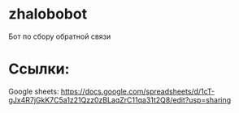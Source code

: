 # zhalobobot

Бот по сбору обратной связи

# Ссылки:

Google sheets: https://docs.google.com/spreadsheets/d/1cT-gJx4R7jGkK7C5a1z21Qzz0zBLaqZrC11qa31t2Q8/edit?usp=sharing
